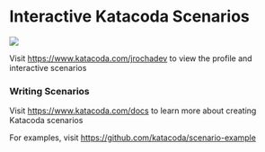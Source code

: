 # Interactive Katacoda Scenarios

[![](http://shields.katacoda.com/katacoda/jrochadev/count.svg)](https://www.katacoda.com/jrochadev "Get your profile on Katacoda.com")

Visit https://www.katacoda.com/jrochadev to view the profile and interactive scenarios

### Writing Scenarios
Visit https://www.katacoda.com/docs to learn more about creating Katacoda scenarios

For examples, visit https://github.com/katacoda/scenario-example
